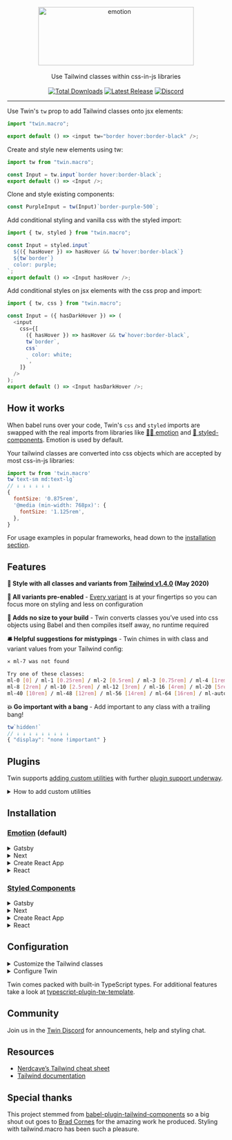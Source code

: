 <p align="center">
  <img src="https://i.imgur.com/iWBWhY0.png" alt="emotion" width="360" height="135"><br>
    <br>Use Tailwind classes within css-in-js libraries<br><br>
    <a href="https://www.npmjs.com/package/twin.macro"><img src="https://img.shields.io/npm/dt/twin.macro.svg" alt="Total Downloads"></a>
    <a href="https://www.npmjs.com/package/twin.macro"><img src="https://img.shields.io/npm/v/twin.macro.svg" alt="Latest Release"></a>
    <a href="https://discord.gg/n8ZhNSb"><img src="https://img.shields.io/discord/705884695400939552?label=discord&logo=discord" alt="Discord"></a>
</p>

---

Use Twin's `tw` prop to add Tailwind classes onto jsx elements:

```js
import "twin.macro";

export default () => <input tw="border hover:border-black" />;
```

Create and style new elements using tw:

```js
import tw from "twin.macro";

const Input = tw.input`border hover:border-black`;
export default () => <Input />;
```

Clone and style existing components:

```js
const PurpleInput = tw(Input)`border-purple-500`;
```

Add conditional styling and vanilla css with the styled import:

```js
import { tw, styled } from "twin.macro";

const Input = styled.input`
  ${({ hasHover }) => hasHover && tw`hover:border-black`}
  ${tw`border`}
  color: purple;
`;
export default () => <Input hasHover />;
```

Add conditional styles on jsx elements with the css prop and import:

```js
import { tw, css } from "twin.macro";

const Input = ({ hasDarkHover }) => (
  <input
    css={[
      ({ hasHover }) => hasHover && tw`hover:border-black`,
      tw`border`,
      css`
        color: white;
      `,
    ]}
  />
);
export default () => <Input hasDarkHover />;
```

## How it works

When babel runs over your code, Twin's `css` and `styled` imports are swapped with the real imports from libraries like [👩‍🎤 emotion](https://emotion.sh/docs/introduction) and [💅 styled-components](https://styled-components.com/). Emotion is used by default.

Your tailwind classes are converted into css objects which are accepted by most css-in-js libraries:

```js
import tw from 'twin.macro'
tw`text-sm md:text-lg`
// ↓ ↓ ↓ ↓ ↓ ↓
{
  fontSize: '0.875rem',
  '@media (min-width: 768px)': {
    fontSize: '1.125rem',
  },
}
```

For usage examples in popular frameworks, head down to the [installation section](#installation).

## Features

**🎨 Style with all classes and variants from [Tailwind v1.4.0](https://github.com/tailwindcss/tailwindcss/releases/tag/v1.4.0) (May 2020)**

**🚥 All variants pre-enabled** - [Every variant](https://github.com/ben-rogerson/twin.macro/blob/master/src/config/variantConfig.js#L1) is at your fingertips so you can focus more on styling and less on configuration

**🐹 Adds no size to your build** - Twin converts classes you’ve used into css objects using Babel and then compiles itself away, no runtime required

**🛎 Helpful suggestions for mistypings** - Twin chimes in with class and variant values from your Tailwind config:

```bash
✕ ml-7 was not found

Try one of these classes:
ml-0 [0] / ml-1 [0.25rem] / ml-2 [0.5rem] / ml-3 [0.75rem] / ml-4 [1rem] / ml-5 [1.25rem] / ml-6 [1.5rem]
ml-8 [2rem] / ml-10 [2.5rem] / ml-12 [3rem] / ml-16 [4rem] / ml-20 [5rem] / ml-24 [6rem] / ml-32 [8rem]
ml-40 [10rem] / ml-48 [12rem] / ml-56 [14rem] / ml-64 [16rem] / ml-auto [auto] / ml-px [1px]
```

**💥 Go important with a bang** - Add important to any class with a trailing bang!

```js
tw`hidden!`
// ↓ ↓ ↓ ↓ ↓ ↓ ↓ ↓ ↓
{ "display": "none !important" }
```

## Plugins

Twin supports [adding custom utilities](https://tailwindcss.com/docs/plugins/#adding-utilities) with further [plugin support underway](https://github.com/ben-rogerson/twin.macro/issues/7).

<details>
  <summary>How to add custom utilities</summary>

```js
// In your tailwind.config.js
module.exports = {
  plugins: [
    function ({ addUtilities, theme }) {
      const newUtilities = {
        ".hotpink": {
          color: "hotpink",
        },
      };
      addUtilities(newUtilities);
    },
  ],
};
```

</details>

## Installation

### [Emotion](https://emotion.sh/docs/introduction) (default)

<details>
  <summary>Gatsby</summary>

## Gatsby + Emotion

**🔥 View the [Gatsby + Emotion + Tailwind Twin starter](https://codesandbox.io/s/gatsby-tailwind-emotion-starter-z3hun) for setup and usage examples**

### 1. Install Gatsby

```bash
npx gatsby new gatsby-site
```

### 2. Install the dependencies

```bash
npm install --save twin.macro @emotion/core @emotion/styled gatsby-plugin-emotion
```

<details>
  <summary>Yarn instructions</summary>

```bash
yarn add twin.macro @emotion/core @emotion/styled gatsby-plugin-emotion
```

</details>

### 3. Import the Tailwind base styles

```js
// gatsby-browser.js
import "tailwindcss/dist/base.css";
```

### 4. Enable the Gatsby emotion plugin

```js
// gatsby-config.js
module.exports = {
  plugins: [`gatsby-plugin-emotion`],
};
```

### Basic usage example

```js
import "twin.macro";
export default () => <button tw="text-lg px-8 py-2 rounded">Success</button>;
```

More usage examples can be found in the [Gatsby + Emotion + Tailwind Twin starter](https://codesandbox.io/s/gatsby-tailwind-emotion-starter-z3hun).

<hr />

</details>

<details>
  <summary>Next</summary>

## Next + Emotion

**🔥 View the [Next + Emotion + Tailwind Twin starter](https://codesandbox.io/s/next-tailwind-emotion-starter-8h2b2) for setup and usage examples**

### 1. Install the dependencies

After creating your next app:

```bash
npm install --save twin.macro @emotion/core @emotion/styled @emotion/babel-preset-css-prop
```

<details>
  <summary>Yarn instructions</summary>

```bash
yarn add twin.macro @emotion/core @emotion/styled @emotion/babel-preset-css-prop
```

</details>

### 2. Enable babel macros and the css prop

```js
// In .babelrc
{
  "presets": [
    "next/babel",
    "@emotion/babel-preset-css-prop"
  ],
  "plugins": [
    "babel-plugin-macros"
  ]
}
```

### 3. Import the Tailwind base styles

In `pages/_app.js`, add the following:

```js
import React from "react";
import "tailwindcss/dist/base.css";

const App = ({ Component, pageProps }) => <Component {...pageProps} />;

export default App;
```

### Basic usage example

```js
import "twin.macro";
export default () => <button tw="text-lg px-8 py-2 rounded">Success</button>;
```

More usage examples can be found in the [Next + Emotion + Tailwind Twin starter](hhttps://codesandbox.io/s/next-tailwind-emotion-starter-8h2b2).

<hr />

</details>

<details>
  <summary>Create React App</summary>

## Create React App + Emotion

**🔥 View the [CRA + Emotion + Tailwind Twin starter](https://codesandbox.io/s/cra-tailwind-emotion-starter-bi1kx) for setup and usage examples**

### 1. Install Create React App

```bash
npx create-react-app my-app
```

### 2. Install the dependencies

```bash
npm install --save twin.macro @emotion/core @emotion/styled
```

<details>
  <summary>Yarn instructions</summary>

```bash
yarn add twin.macro @emotion/core @emotion/styled
```

</details>

### 3. Import the Tailwind base styles

Add the following to your `app.js` or `index.js`:
(the dependency 'tailwindcss' is already in your node_modules)

```js
// In your App.js or index.js entry
import "tailwindcss/dist/base.css";
```

### 4. Configure custom config location

Place tailwind.config.js in the `src` folder. This allows it to be imported by a theme provider:

```js
// package.json
"babelMacros": {
  "twin": {
    "config": "src/tailwind.config.js"
  }
},
```

<details>
  <summary>Alternatively add config to babel-plugin-macros.config.js</summary>

```js
// babel-plugin-macros.config.js
module.exports = {
  twin: {
    config: "src/tailwind.config.js",
  },
};
```

</details>

### Basic usage example

```js
import "twin.macro";
export default () => <button tw="text-lg px-8 py-2 rounded">Success</button>;
```

More usage examples can be found in the [CRA + Emotion + Tailwind Twin starter](https://codesandbox.io/s/cra-tailwind-emotion-starter-bi1kx).

<hr />

</details>

<details>
  <summary>React</summary>

## React + Emotion

**🔥 View the [React + Emotion + Tailwind Twin starter](https://codesandbox.io/s/react-tailwind-emotion-starter-3d1dl) for setup and usage examples**

### 1. Install the dependencies

```bash
# React and Babel
npm install --save react react-dom @babel/core @babel/plugin-transform-react-jsx @emotion/babel-plugin-jsx-pragmatic babel-plugin-macros
# Twin and Emotion
npm install --save twin.macro @emotion/core @emotion/styled
```

<details>
  <summary>Yarn instructions</summary>

```bash
# React and Babel
yarn add react react-dom @babel/core @babel/plugin-transform-react-jsx babel-plugin-macros
# Twin and Emotion
yarn add twin.macro @emotion/core @emotion/styled
```

</details>

### 2. Enable babel macros and jsx

```js
// In .babelrc
{
  "plugins": [
    "babel-plugin-macros",
    [
      "@emotion/babel-plugin-jsx-pragmatic",
      {
        "export": "jsx",
        "import": "__cssprop",
        "module": "@emotion/core"
      }
    ],
    ["babel-plugin-transform-react-jsx", { "pragma": "__cssprop" }]
  ]
}
```

> Note: After build, if you’re seeing "process is not defined" then npm install and add `"babel-plugin-transform-inline-environment-variables"` to .babelrc

### 3. Import the Tailwind base styles

Add the following to your `app.js` or `index.js`:
(the dependency 'tailwindcss' is already in your node_modules)

```js
// In your App.js or index.js entry
import "tailwindcss/dist/base.css";
```

### Basic usage example

```js
import "twin.macro";
export default () => <button tw="text-lg px-8 py-2 rounded">Success</button>;
```

More usage examples can be found in the [React + Emotion + Tailwind Twin starter](https://codesandbox.io/s/react-tailwind-emotion-starter-3d1dl).

<hr />

</details>

### [Styled Components](https://styled-components.com/)

<details>
  <summary>Gatsby</summary>

## Gatsby + Styled Components

**🔥 View the [Gatsby + Styled Components + Tailwind Twin starter](https://codesandbox.io/s/gatsby-tailwind-styled-components-starter-trrlp) for setup and usage examples**

### 1. Install Gatsby

```bash
npx gatsby new gatsby-site
```

### 2. Install the dependencies

```bash
npm install --save twin.macro styled-components gatsby-plugin-styled-components
```

<details>
  <summary>Yarn instructions</summary>

```bash
yarn add twin.macro styled-components gatsby-plugin-styled-components
```

</details>

### 3. Import the Tailwind base styles

```js
// gatsby-browser.js
import "tailwindcss/dist/base.css";
```

### 4. Enable the Gatsby Styled Components plugin

```js
// gatsby-config.js
module.exports = {
  plugins: [`gatsby-plugin-styled-components`],
};
```

### 5. Configure Twin to use Styled Components

Add the config to your `package.json`:

```js
// package.json
"babelMacros": {
  "twin": {
    "preset": "styled-components"
  }
},
```

<details>
  <summary>Alternatively add config to babel-plugin-macros.config.js</summary>

```js
// babel-plugin-macros.config.js
module.exports = {
  twin: {
    preset: "styled-components",
  },
};
```

</details>

### Basic usage example

```js
import "twin.macro";
export default () => <button tw="text-lg px-8 py-2 rounded">Success</button>;
```

More usage examples can be found in the [Gatsby + Styled Components + Tailwind Twin starter](https://codesandbox.io/s/gatsby-tailwind-styled-components-starter-trrlp).

<hr />

</details>

<details>
  <summary>Next</summary>

## Next + Styled Components

**🔥 View the [Next + Styled Components + Tailwind Twin starter](https://codesandbox.io/s/next-tailwind-styled-components-starter-m1f6d) for setup and usage examples**

### 1. Install the dependencies

After creating your next app:

```bash
npm install --save twin.macro styled-components
```

<details>
  <summary>Yarn instructions</summary>

```bash
yarn add twin.macro styled-components
```

</details>

### 2. Enable babel macros and configure styled-components

```js
// In .babelrc
{
  "presets": [
    "next/babel"
  ],
  "plugins": [
    "babel-plugin-macros",
    [
      "styled-components",
      {
        "ssr": true
      }
    ]
  ]
}
```

### 3. Import the Tailwind base styles

In `pages/_app.js`, add the following:

```js
import React from "react";
import "tailwindcss/dist/base.css";

const App = ({ Component, pageProps }) => <Component {...pageProps} />;

export default App;
```

### 4. Configure Twin to use Styled Components

Add the config to your `package.json`:

```js
// package.json
"babelMacros": {
  "twin": {
    "preset": "styled-components"
  }
},
```

<details>
  <summary>Alternatively add config to babel-plugin-macros.config.js</summary>

```js
// babel-plugin-macros.config.js
module.exports = {
  twin: {
    preset: "styled-components",
  },
};
```

</details>

### Basic usage example

```js
import "twin.macro";
export default () => <button tw="text-lg px-8 py-2 rounded">Success</button>;
```

More usage examples can be found in the [Next + Styled Component + Tailwind Twin starter](https://codesandbox.io/s/next-tailwind-styled-components-starter-m1f6d).

<hr />

</details>

<details>
  <summary>Create React App</summary>

## Create React App + Styled Components

**🔥 View the [CRA + Styled Components + Tailwind Twin starter](https://codesandbox.io/s/cra-tailwind-styled-components-starter-m8cyz) for setup and usage examples**

### 1. Install Create React App

```bash
npx create-react-app my-app
```

### 2. Install the dependencies

```bash
npm install --save twin.macro styled-components
```

<details>
  <summary>Yarn instructions</summary>

```bash
yarn add twin.macro styled-components
```

</details>

### 3. Import the Tailwind base styles

Add the following to your `app.js` or `index.js`:
(the dependency 'tailwindcss' is already in your node_modules)

```js
// In your App.js or index.js entry
import "tailwindcss/dist/base.css";
```

### 4. Configure Twin to use Styled Components

Place tailwind.config.js in the `src` folder. This allows it to be imported by a theme provider:

```js
// package.json
"babelMacros": {
  "twin": {
    "preset": "styled-components",
    "config": "src/tailwind.config.js",
    "autoCssProp": true, // This adds the css prop when it's needed
  }
},
```

<details>
  <summary>Alternatively add config to babel-plugin-macros.config.js</summary>

```js
// babel-plugin-macros.config.js
module.exports = {
  twin: {
    preset: "styled-components",
    config: "src/tailwind.config.js",
    autoCssProp: true, // This adds the css prop when it's needed
  },
};
```

</details>

### Basic usage example

```js
import "twin.macro";
export default () => <button tw="text-lg px-8 py-2 rounded">Success</button>;
```

More usage examples can be found in the [CRA + Styled Components + Tailwind Twin starter](https://codesandbox.io/s/cra-tailwind-styled-components-starter-m8cyz).

<hr />

</details>

<details>
  <summary>React</summary>

## React + Styled Components

**🔥 View the [React + Styled Components + Tailwind Twin starter](https://codesandbox.io/s/react-tailwind-styled-components-starter-f87y7) for setup and usage examples**

### 1. Install the dependencies

```bash
# React and Babel
npm install --save react react-dom @babel/core @babel/plugin-transform-react-jsx
# Twin and Styled Components
npm install --save twin.macro styled-components
```

<details>
  <summary>Yarn instructions</summary>

```bash
# React and Babel
yarn add react react-dom @babel/core
# Twin and Styled Components
yarn add twin.macro styled-components
```

</details>

### 2. Enable babel macros and jsx

```js
// In .babelrc
{
  "plugins": [
    "babel-plugin-macros",
    "@babel/plugin-transform-react-jsx",
  ]
}
```

### 3. Import the Tailwind base styles

Add the following to your `app.js` or `index.js`:
(the dependency 'tailwindcss' is already in your node_modules)

```js
// In your App.js or index.js entry
import "tailwindcss/dist/base.css";
```

### 4. Configure Twin to use Styled Components

Add the config to your `package.json`:

```js
// package.json
"babelMacros": {
  "twin": {
    "preset": "styled-components",
    "autoCssProp": true, // This adds the css prop when it's needed
  }
},
```

<details>
  <summary>Alternatively add config to babel-plugin-macros.config.js</summary>

```js
// babel-plugin-macros.config.js
module.exports = {
  twin: {
    preset: "styled-components",
    autoCssProp: true, // This adds the css prop when it's needed
  },
};
```

</details>

### Basic usage example

```js
import "twin.macro";
export default () => <button tw="text-lg px-8 py-2 rounded">Success</button>;
```

More usage examples can be found in the [React + Styled Components + Tailwind Twin starter](https://codesandbox.io/s/react-tailwind-styled-components-starter-f87y7).

<hr />

</details>

## Configuration

<details>
  <summary>Customize the Tailwind classes</summary>

### Customize the Tailwind classes

For style customizations, you’ll need to add a `tailwind.config.js` in your project root.

> It’s important to know that you don’t need a `tailwind.config.js` to use Twin. You already have access to every class with every variant.
> Unlike Tailwind, twin.macro only generates styles for the classes you use. This means you don’t need to use additional tools like purgeCSS.

Choose from one of the following configs:

- a) Start with an empty config:

  ```js
  // tailwind.config.js
  module.exports = {
    theme: {
      extend: {},
    },
  };
  ```

- b) Start with a [full config](https://raw.githubusercontent.com/tailwindcss/tailwindcss/master/stubs/defaultConfig.stub.js):

  ```bash
  # cd into your project folder then:
  curl https://raw.githubusercontent.com/tailwindcss/tailwindcss/master/stubs/defaultConfig.stub.js > tailwind.config.js
  ```

  In the config, there only needs to be a `theme: {...}` entry so feel free to cleanup.

### Working with the config

You can overwrite or extend classes the same way as Tailwind.<br/>
Overwrite parts of the base config in `theme: { ... }` and extend in `theme: { extend: { ... } }`.<br/>
Read more in the [Tailwind theme docs](https://tailwindcss.com/docs/theme).

<hr />

</details>

<details>
  <summary>Configure Twin</summary>

### Configure Twin

These defaults can be added to your `package.json`:

```js
// package.json
"babelMacros": {
    "twin": {
      "config": "./tailwind.config.js",
      "preset": "emotion",
      "hasSuggestions": true,
      "debug": false,
      "autoCssProp": false,
    }
},
```

Alternatively add the config to `babel-plugin-macros.config.js` in your project root:

```js
// babel-plugin-macros.config.js
module.exports = {
  twin: {
    config: "./tailwind.config.js",
    preset: "emotion",
    hasSuggestions: true,
    debug: false,
    autoCssProp: false,
  },
};
```

| Name           | Type      | Default                  | Description                                                                                                                                                                                                              |
| -------------- | --------- | ------------------------ | ------------------------------------------------------------------------------------------------------------------------------------------------------------------------------------------------------------------------ |
| config         | `string`  | `"./tailwind.config.js"` | The path to your Tailwind config                                                                                                                                                                                         |
| preset         | `string`  | `emotion`                | The css-in-js library to use behind the scenes\* - usually this is set to `styled-components`                                                                                                                            |
| hasSuggestions | `boolean` | `true`                   | Display class suggestions when a class can't be found                                                                                                                                                                    |
| debug          | `boolean` | `false`                  | Display information about the Tailwind class conversions                                                                                                                                                                 |
| autoCssProp    | `boolean` | `false`                  | This code automates the import of 'styled-components/macro' so you can use their css prop. Enable it if you're using styled-components with CRA or Vanilla React. If you're using Emotion, setting to true does nothing. |

- For tuning your imports, replace `preset` with the config keys `styled` and `css`.<br/>
  eg: `styled: { import: "default", from: "@emotion/styled" }`

<hr />

</details>

Twin comes packed with built-in TypeScript types. For additional features take a look at [typescript-plugin-tw-template](https://github.com/kingdaro/typescript-plugin-tw-template).

## Community

Join us in the [Twin Discord](https://discord.gg/n8ZhNSb) for announcements, help and styling chat.

## Resources

- [Nerdcave’s Tailwind cheat sheet](https://nerdcave.com/tailwind-cheat-sheet)
- [Tailwind documentation](https://tailwindcss.com/docs/installation)

## Special thanks

This project stemmed from [babel-plugin-tailwind-components](https://github.com/bradlc/babel-plugin-tailwind-components) so a big shout out goes to [Brad Cornes](https://github.com/bradlc) for the amazing work he produced. Styling with tailwind.macro has been such a pleasure.
